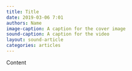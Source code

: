 ```yaml
---
title: Title
date: 2019-03-06 7:01
authors: Name
image-caption: A caption for the cover image
sound-caption: A caption for the video
layout: sound-article
categories: articles
---
```


Content
